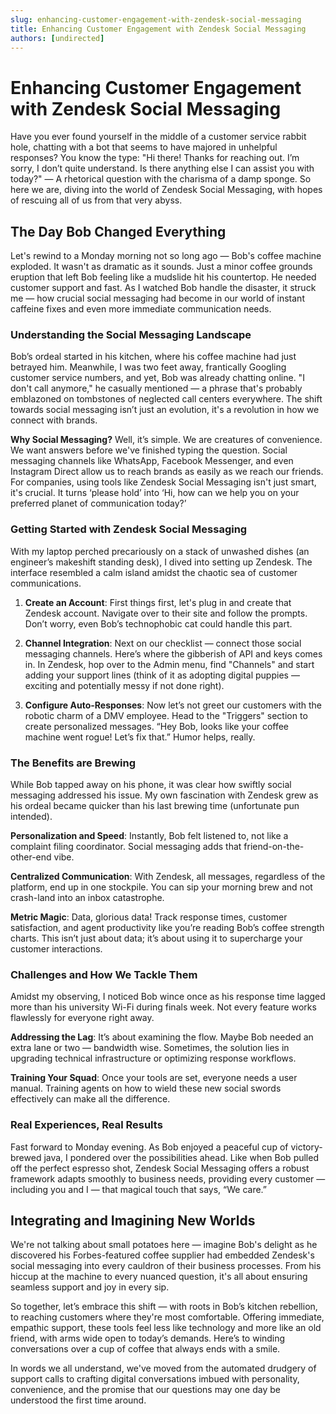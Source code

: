 ```yaml
---
slug: enhancing-customer-engagement-with-zendesk-social-messaging
title: Enhancing Customer Engagement with Zendesk Social Messaging
authors: [undirected]
---
```



# Enhancing Customer Engagement with Zendesk Social Messaging

Have you ever found yourself in the middle of a customer service rabbit hole, chatting with a bot that seems to have majored in unhelpful responses? You know the type: "Hi there! Thanks for reaching out. I’m sorry, I don’t quite understand. Is there anything else I can assist you with today?" — A rhetorical question with the charisma of a damp sponge. So here we are, diving into the world of Zendesk Social Messaging, with hopes of rescuing all of us from that very abyss. 

## The Day Bob Changed Everything

Let's rewind to a Monday morning not so long ago — Bob's coffee machine exploded. It wasn't as dramatic as it sounds. Just a minor coffee grounds eruption that left Bob feeling like a mudslide hit his countertop. He needed customer support and fast. As I watched Bob handle the disaster, it struck me — how crucial social messaging had become in our world of instant caffeine fixes and even more immediate communication needs.

### Understanding the Social Messaging Landscape

Bob’s ordeal started in his kitchen, where his coffee machine had just betrayed him. Meanwhile, I was two feet away, frantically Googling customer service numbers, and yet, Bob was already chatting online. "I don't call anymore," he casually mentioned — a phrase that's probably emblazoned on tombstones of neglected call centers everywhere. The shift towards social messaging isn’t just an evolution, it's a revolution in how we connect with brands.

**Why Social Messaging?** Well, it’s simple. We are creatures of convenience. We want answers before we've finished typing the question. Social messaging channels like WhatsApp, Facebook Messenger, and even Instagram Direct allow us to reach brands as easily as we reach our friends. For companies, using tools like Zendesk Social Messaging isn't just smart, it's crucial. It turns ‘please hold’ into ‘Hi, how can we help you on your preferred planet of communication today?’

### Getting Started with Zendesk Social Messaging

With my laptop perched precariously on a stack of unwashed dishes (an engineer’s makeshift standing desk), I dived into setting up Zendesk. The interface resembled a calm island amidst the chaotic sea of customer communications.

1. **Create an Account**: First things first, let's plug in and create that Zendesk account. Navigate over to their site and follow the prompts. Don’t worry, even Bob’s technophobic cat could handle this part.

2. **Channel Integration**: Next on our checklist — connect those social messaging channels. Here’s where the gibberish of API and keys comes in. In Zendesk, hop over to the Admin menu, find "Channels" and start adding your support lines (think of it as adopting digital puppies — exciting and potentially messy if not done right).

3. **Configure Auto-Responses**: Now let’s not greet our customers with the robotic charm of a DMV employee. Head to the "Triggers" section to create personalized messages. “Hey Bob, looks like your coffee machine went rogue! Let’s fix that.” Humor helps, really.

### The Benefits are Brewing

While Bob tapped away on his phone, it was clear how swiftly social messaging addressed his issue. My own fascination with Zendesk grew as his ordeal became quicker than his last brewing time (unfortunate pun intended).

**Personalization and Speed**: Instantly, Bob felt listened to, not like a complaint filing coordinator. Social messaging adds that friend-on-the-other-end vibe.

**Centralized Communication**: With Zendesk, all messages, regardless of the platform, end up in one stockpile. You can sip your morning brew and not crash-land into an inbox catastrophe.

**Metric Magic**: Data, glorious data! Track response times, customer satisfaction, and agent productivity like you’re reading Bob’s coffee strength charts. This isn’t just about data; it’s about using it to supercharge your customer interactions.

### Challenges and How We Tackle Them

Amidst my observing, I noticed Bob wince once as his response time lagged more than his university Wi-Fi during finals week. Not every feature works flawlessly for everyone right away.

**Addressing the Lag**: It’s about examining the flow. Maybe Bob needed an extra lane or two — bandwidth wise. Sometimes, the solution lies in upgrading technical infrastructure or optimizing response workflows.

**Training Your Squad**: Once your tools are set, everyone needs a user manual. Training agents on how to wield these new social swords effectively can make all the difference.

### Real Experiences, Real Results

Fast forward to Monday evening. As Bob enjoyed a peaceful cup of victory-brewed java, I pondered over the possibilities ahead. Like when Bob pulled off the perfect espresso shot, Zendesk Social Messaging offers a robust framework adapts smoothly to business needs, providing every customer — including you and I — that magical touch that says, “We care.”

## Integrating and Imagining New Worlds

We're not talking about small potatoes here — imagine Bob's delight as he discovered his Forbes-featured coffee supplier had embedded Zendesk's social messaging into every cauldron of their business processes. From his hiccup at the machine to every nuanced question, it's all about ensuring seamless support and joy in every sip.  

So together, let’s embrace this shift — with roots in Bob’s kitchen rebellion, to reaching customers where they're most comfortable. Offering immediate, empathic support, these tools feel less like technology and more like an old friend, with arms wide open to today’s demands. Here’s to winding conversations over a cup of coffee that always ends with a smile.

In words we all understand, we've moved from the automated drudgery of support calls to crafting digital conversations imbued with personality, convenience, and the promise that our questions may one day be understood the first time around.